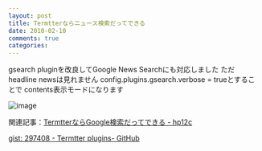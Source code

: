 ```yaml
---
layout: post
title: Termtterならニュース検索だってできる
date: 2010-02-10
comments: true
categories:
---
```



gsearch pluginを改良してGoogle News Searchにも対応しました
ただheadline newsは見れません
config.plugins.gsearch.verbose = trueとすることで
contents表示モードになります

![image](http://img.f.hatena.ne.jp/images/fotolife/k/keyesberry/20100210/20100210153209.png)


関連記事：[TermtterならGoogle検索だってできる - hp12c ](http://d.hatena.ne.jp/keyesberry/20100207/p1)

[gist: 297408 - Termtter plugins- GitHub](http://gist.github.com/297408)